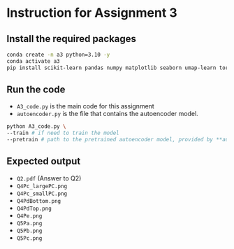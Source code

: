 # Instruction for Assignment 3

## Install the required packages

```bash
conda create -n a3 python=3.10 -y
conda activate a3
pip install scikit-learn pandas numpy matplotlib seaborn umap-learn torch torchvision torchaudio
```

## Run the code

- `A3_code.py` is the main code for this assignment
- `autoencoder.py` is the file that contains the autoencoder model.

```bash
python A3_code.py \
--train # if need to train the model
--pretrain # path to the pretrained autoencoder model, provided by **autoencoder_best.pth**. If set to train, this will be ignored. 
```

## Expected output

- `Q2.pdf` (Answer to Q2)
- `Q4Pc_largePC.png`
- `Q4Pc_smallPC.png`
- `Q4PdBottom.png`
- `Q4PdTop.png`
- `Q4Pe.png`
- `Q5Pa.png`
- `Q5Pb.png`
- `Q5Pc.png`
